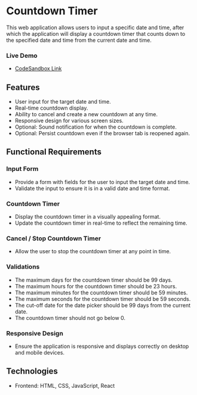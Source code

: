 # Countdown Timer

This web application allows users to input a specific date and time, after which the application will display a countdown timer that counts down to the specified date and time from the current date and time.

### Live Demo

- [CodeSandbox Link](https://codesandbox.io/p/sandbox/countdown-timer-9rrq59)

## Features

- User input for the target date and time.
- Real-time countdown display.
- Ability to cancel and create a new countdown at any time.
- Responsive design for various screen sizes.
- Optional: Sound notification for when the countdown is complete.
- Optional: Persist countdown even if the browser tab is reopened again.

## Functional Requirements

### Input Form

- Provide a form with fields for the user to input the target date and time.
- Validate the input to ensure it is in a valid date and time format.

### Countdown Timer

- Display the countdown timer in a visually appealing format.
- Update the countdown timer in real-time to reflect the remaining time.

### Cancel / Stop Countdown Timer

- Allow the user to stop the countdown timer at any point in time.

### Validations

- The maximum days for the countdown timer should be 99 days.
- The maximum hours for the countdown timer should be 23 hours.
- The maximum minutes for the countdown timer should be 59 minutes.
- The maximum seconds for the countdown timer should be 59 seconds.
- The cut-off date for the date picker should be 99 days from the current date.
- The countdown timer should not go below 0.

### Responsive Design

- Ensure the application is responsive and displays correctly on desktop and mobile devices.

## Technologies

- Frontend: HTML, CSS, JavaScript, React

